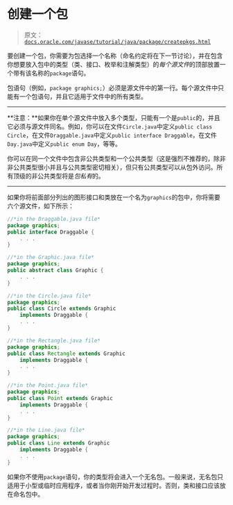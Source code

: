 # 创建一个包

> 原文：[`docs.oracle.com/javase/tutorial/java/package/createpkgs.html`](https://docs.oracle.com/javase/tutorial/java/package/createpkgs.html)

要创建一个包，你需要为包选择一个名称（命名约定将在下一节讨论），并在包含你想要放入包中的类型（类、接口、枚举和注解类型）的*每个源文件*的顶部放置一个带有该名称的`package`语句。

包语句（例如，`package graphics;`）必须是源文件中的第一行。每个源文件中只能有一个包语句，并且它适用于文件中的所有类型。

* * *

**注意：**如果你在单个源文件中放入多个类型，只能有一个是`public`的，并且它必须与源文件同名。例如，你可以在文件`Circle.java`中定义`public class Circle`，在文件`Draggable.java`中定义`public interface Draggable`，在文件`Day.java`中定义`public enum Day`，等等。

你可以在同一个文件中包含非公共类型和一个公共类型（这是强烈不推荐的，除非非公共类型很小并且与公共类型密切相关），但只有公共类型可以从包外访问。所有顶级的非公共类型将是*包私有*的。

* * *

如果你将前面部分列出的图形接口和类放在一个名为`graphics`的包中，你将需要六个源文件，如下所示：

```java
//*in the Draggable.java file*
package graphics;
public interface Draggable {
    . . .
}

//*in the Graphic.java file*
package graphics;
public abstract class Graphic {
    . . .
}

//*in the Circle.java file*
package graphics;
public class Circle extends Graphic
    implements Draggable {
    . . .
}

//*in the Rectangle.java file*
package graphics;
public class Rectangle extends Graphic
    implements Draggable {
    . . .
}

//*in the Point.java file*
package graphics;
public class Point extends Graphic
    implements Draggable {
    . . .
}

//*in the Line.java file*
package graphics;
public class Line extends Graphic
    implements Draggable {
    . . .
}

```

如果你不使用`package`语句，你的类型将会进入一个无名包。一般来说，无名包只适用于小型或临时应用程序，或者当你刚开始开发过程时。否则，类和接口应该放在命名包中。
